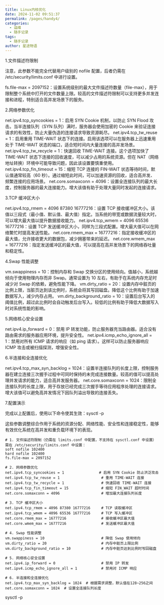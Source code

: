 ```yaml
---
title: Linux内核优化
date: 2024-11-02 09:51:37
permalink: /pages/handy4/
categories:
  - 运维
  - 随手记录
tags:
  - 随手记录
author: 星途物语
---
```

1.文件描述符限制

注意，此参数不能完全代替用户级别的 nofile 配置，后者仍需在 /etc/security/limits.conf 中进行设置。

fs.file-max = 2097152：设置系统级别的最大文件描述符数量（file-max），用于限制整个系统中打开的文件数量上限。较高的文件描述符限制可以支持更多并发连接和进程，特别适合高并发场景下的服务。

2.网络参数优化

net.ipv4.tcp_syncookies = 1：启用 SYN Cookie 机制，以防止 SYN Flood 攻击。当半连接队列（SYN 队列）满时，服务器会使用加密的 Cookie 来验证连接请求的有效性，防止大量伪造的连接请求导致资源耗尽。
net.ipv4.tcp_tw_reuse = 1：启用重用 TIME-WAIT 状态下的连接。启用该选项可以在服务器上迅速重用处于 TIME-WAIT 状态的端口，适合短时间内大量连接的高并发场景。
net.ipv4.tcp_tw_recycle = 1：快速回收 TIME-WAIT 连接。这个选项加快了 TIME-WAIT 状态下连接的回收速度，可以减少占用的系统资源。但在 NAT（网络地址转换）环境中可能导致问题，因此该设置要慎重使用。
net.ipv4.tcp_fin_timeout = 15：缩短 TCP 连接的 FIN-WAIT 状态等待时间，默认值通常较高（60 秒）。通过缩短此时间，可以加速资源的回收，适合高并发、频繁连接的应用场景。
net.core.somaxconn = 4096：设置全连接队列的最大长度，控制服务器的最大连接能力。增大该值有助于处理大量同时发起的连接请求。

3.TCP 缓冲区大小

net.ipv4.tcp_rmem = 4096 87380 16777216：设置 TCP 接收缓冲区大小。该值以三段式（最小值、默认值、最大值）指定。当系统的带宽或数据流量较大时，可以增大最大值以提升数据接收能力。
net.ipv4.tcp_wmem = 4096 65536 16777216：设置 TCP 发送缓冲区大小，同样为三段式配置。增大最大值可以在网络繁忙时提高发送性能。
net.core.rmem_max = 16777216：指定接收缓冲区的最大值，允许接收更大的数据包，减少拥塞带来的延迟。
net.core.wmem_max = 16777216：指定发送缓冲区的最大值，可以提高在高并发场景下的网络吞吐量和稳定性。

4.Swap 性能调整

vm.swappiness = 10：控制内存和 Swap 交换分区的使用倾向。值越小，系统越倾向于使用物理内存而非 Swap。通常设置为 10 左右，有助于在系统内存充足时减少对 Swap 的依赖，避免性能下降。
vm.dirty_ratio = 20：设置内存中脏页的比例上限，当脏页达到该比例时，系统会将其写回磁盘。降低这个比例有助于加速数据写入，减少内存占用。
vm.dirty_background_ratio = 10：设置后台写入的阈值比例，超过此比例时会自动触发后台写入。较低的比例有助于降低大数据写入时对系统性能的影响。

5.网络核心安全设置

net.ipv4.ip_forward = 0：禁用 IP 转发功能，防止服务器充当路由器。适合没有路由需求的服务器应用环境，提升安全性。
net.ipv4.icmp_echo_ignore_all = 1：禁用对所有 ICMP 请求的响应（如 ping 请求）。这样可以防止服务器响应 ICMP 攻击或被扫描探测，增强安全性。

6.半连接和全连接优化

net.ipv4.tcp_max_syn_backlog = 1024：设置半连接队列的长度上限，控制服务器在建立连接三次握手过程中可同时保持的未完成连接数量。较高的值可以提高处理并发请求的能力，适合高并发服务器。
net.core.somaxconn = 1024：限制全连接队列的长度上限，用于存放已经完成三次握手等待应用程序处理的连接请求。增大该值可以避免高并发情况下因队列溢出导致的连接丢失。

7.配置演示

完成以上配置后，使用以下命令使其生效：sysctl -p

这些参数调整综合作用于系统的资源分配、网络性能、安全性和连接稳定性，能够有效优化系统在高并发和重负载环境下的表现。

```shell
# 1. 文件描述符限制（仍需在 limits.conf 中配置，不支持在 sysctl.conf 中设置）
需在 /etc/security/limits.conf 中设置：
soft nofile 102400
hard nofile 102400
fs.file-max = 2097152

# 2. 网络参数优化
net.ipv4.tcp_syncookies = 1                # 启用 SYN Cookie 防止洪泛攻击
net.ipv4.tcp_tw_reuse = 1                   # 重用 TIME-WAIT 连接
net.ipv4.tcp_tw_recycle = 1                 # 快速回收 TIME-WAIT 连接
net.ipv4.tcp_fin_timeout = 15               # 缩短 FIN_WAIT 超时时间
net.core.somaxconn = 4096                   # 增加最大连接队列长度

# 3. TCP 缓冲区大小
net.ipv4.tcp_rmem = 4096 87380 16777216     # TCP 读取缓冲区
net.ipv4.tcp_wmem = 4096 65536 16777216     # TCP 写入缓冲区
net.core.rmem_max = 16777216                # 接收缓冲区最大值
net.core.wmem_max = 16777216                # 发送缓冲区最大值

# 4. Swap 性能调整
vm.swappiness = 10                          # 降低 Swap 使用倾向
vm.dirty_ratio = 20                         # 内存中脏页上限比例
vm.dirty_background_ratio = 10              # 内存中脏页达到比例时写回磁盘

# 5. 网络核心安全设置
net.ipv4.ip_forward = 0                     # 禁用 IP 转发
net.ipv4.icmp_echo_ignore_all = 1           # 禁用对 ICMP 响应

# 6. 半连接和全连接优化
net.ipv4.tcp_max_syn_backlog = 1024  # 根据需求调整，默认值在128~256之间
net.core.somaxconn = 1024  # 设置全连接队列长度
```

sysctl -p